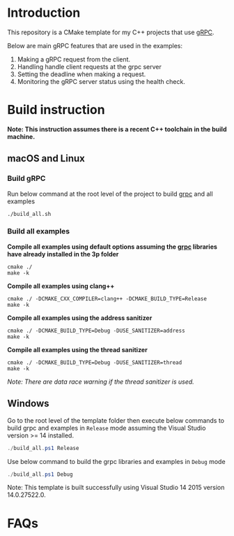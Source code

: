 # Introduction #

This repository is a CMake template for my C++ projects that use [gRPC](https://github.com/grpc/grpc). 

Below are main gRPC features that are used in the examples:
1. Making a gRPC request from the client.
2. Handling handle client requests at the grpc server
3. Setting the deadline when making a request.
4. Monitoring the gRPC server status using the health check.

# Build instruction #

**Note: This instruction assumes there is a recent C++ toolchain in the build machine.**

## macOS and Linux ##

### Build gRPC ###

Run below command at the root level of the project to build [grpc](https://github.com/grpc/grpc) and all examples

``` shell
./build_all.sh
```

### Build all examples ###

**Compile all examples using default options assuming the [grpc](https://github.com/grpc/grpc) libraries have already installed in the **3p** folder**

``` shell
cmake ./
make -k
```

**Compile all examples using clang++**

``` shell
cmake ./ -DCMAKE_CXX_COMPILER=clang++ -DCMAKE_BUILD_TYPE=Release
make -k
```

**Compile all examples using the address sanitizer**

``` shell
cmake ./ -DCMAKE_BUILD_TYPE=Debug -DUSE_SANITIZER=address
make -k
```

**Compile all examples using the thread sanitizer**

``` shell
cmake ./ -DCMAKE_BUILD_TYPE=Debug -DUSE_SANITIZER=thread
make -k
```

*Note: There are data race warning if the thread sanitizer is used.*


## Windows ##

Go to the root level of the template folder then execute below commands to build grpc and examples in `Release` mode assuming the Visual Studio version >= 14 installed.

``` powershell
./build_all.ps1 Release
```

Use below command to build the grpc libraries and examples in `Debug` mode

``` powershell
./build_all.ps1 Debug
```

Note: This template is built successfully using Visual Studio 14 2015 version 14.0.27522.0.

# FAQs #
